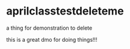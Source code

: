 # aprilclasstestdeleteme
a thing for demonstration to delete

this is a great dmo for doing things!!!
